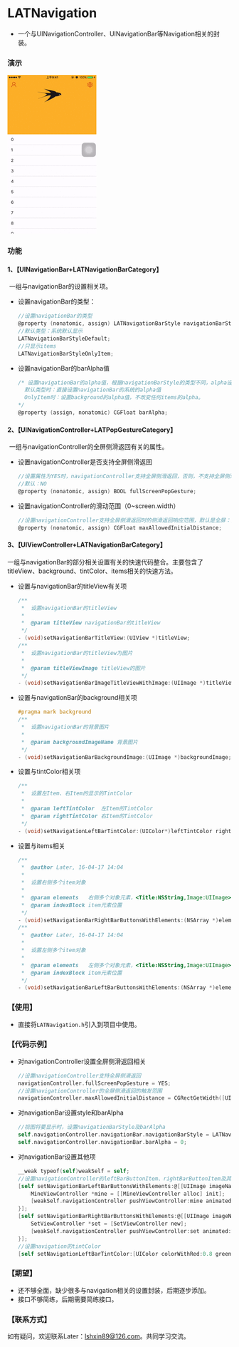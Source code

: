 

# LATNavigation

* 一个与UINavigationController、UINavigationBar等Navigation相关的封装。

### 演示

![LATNavigation](LATNavigation.gif)

### 功能

#### 1、【UINavigationBar+LATNavigationBarCategory】

​	一组与navigationBar的设置相关项。

* 设置navigationBar的类型：

  ```objective-c
  //设置navigationBar的类型
  @property (nonatomic, assign) LATNavigationBarStyle navigationBarStyle;
  //默认类型：系统默认显示
  LATNavigationBarStyleDefault;
  //只显示items
  LATNavigationBarStyleOnlyItem;
  ```

* 设置navigationBar的barAlpha值

  ```objective-c
  /* 设置navigationBar的alpha值，根据navigationBarStyle的类型不同，alpha设置不同。
  	默认类型时：直接设置navigationBar的系统的alpha值
  	OnlyItem时：设置background的alpha值，不改变任何items的alpha。
  */
  @property (assign, nonatomic) CGFloat barAlpha;
  ```

#### 2、【UINavigationController+LATPopGestureCategory】

​	一组与navigationController的全屏侧滑返回有关的属性。

* 设置navigationController是否支持全屏侧滑返回

  ```objective-c
  //设置属性为YES时，navigationController支持全屏侧滑返回，否则，不支持全屏侧滑返回
  //默认：NO
  @property (nonatomic, assign) BOOL fullScreenPopGesture;
  ```

* 设置navigationController的滑动范围（0~screen.width）

  ```objective-c
  //设置navigationController支持全屏侧滑返回时的侧滑返回响应范围，默认是全屏：[UIScreen mainScreen].bounds.width。可设置任意(0 ~ [UIScreen mainScreen].bounds.width)的范围。
  @property (nonatomic, assign) CGFloat maxAllowedInitialDistance;
  ```

#### 3、【UIViewController+LATNavigationBarCategory】

​	一组与navigationBar的部分相关设置有关的快速代码整合。主要包含了titleView、background、tintColor、items相关的快速方法。

* 设置与navigationBar的titleView有关项

  ```objective-c
  /**
   *  设置navigationBar的titleView
   *
   *  @param titleView navigationBar的titleView
   */
  - (void)setNavigationBarTitleView:(UIView *)titleView;
  /**
   *  设置navigationBar的titleView为图片
   *
   *  @param titleViewImage titleView的图片
   */
  - (void)setNavigationBarImageTitleViewWithImage:(UIImage *)titleViewImage;
  ```

* 设置与navigationBar的background相关项

  ```objective-c
  #pragma mark background
  /**
   *  设置navigationBar的背景图片
   *
   *  @param backgroundImageName 背景图片
   */
  - (void)setNavigationBarBackgroundImage:(UIImage *)backgroundImage;
  ```

* 设置与tintColor相关项

  ```objective-c
  /**
   *  设置左Item、右Item的显示的TintColor
   *
   *  @param leftTintColor  左Item的TintColor
   *  @param rightTintColor 右Item的TintColor
   */
  - (void)setNavigationLeftBarTintColor:(UIColor*)leftTintColor rightBarTintColor:(UIColor*)rightTintColor;
  ```

* 设置与items相关

  ```objective-c
  /**
   *  @author Later, 16-04-17 14:04
   *
   *  设置右侧多个item对象
   *
   *  @param elements   右侧多个对象元素，<Title:NSString,Image:UIImage>
   *  @param indexBlock item元素位置
   */
  - (void)setNavigationBarRightBarButtonsWithElements:(NSArray *)elements rightBarButtonClickedBlock:(void(^)(NSInteger barButtonIndex))indexBlock;
  /**
   *  @author Later, 16-04-17 14:04
   *
   *  设置左侧多个item对象
   *
   *  @param elements   左侧多个对象元素，<Title:NSString,Image:UIImage>
   *  @param indexBlock item元素位置
   */
  - (void)setNavigationBarLeftBarButtonsWithElements:(NSArray *)elements leftBarButtonClickedBlock:(void(^)(NSInteger barButtonIndex))indexBlock;
  ```

### 【使用】

* 直接将`LATNavigation.h`引入到项目中使用。

### 【代码示例】

* 对navigationController设置全屏侧滑返回相关

  ```objective-c
  //设置navigationController支持全屏侧滑返回
  navigationController.fullScreenPopGesture = YES;
  //设置navigationController的全屏侧滑返回的触发范围
  navigationController.maxAllowedInitialDistance = CGRectGetWidth([UIScreen mainScreen].bounds)/2.f;
  ```

* 对navigationBar设置style和barAlpha

  ```objective-c
  //视图将要显示时，设置navigationBarStyle及barAlpha
  self.navigationController.navigationBar.navigationBarStyle = LATNavigationBarStyleOnlyItem;
  self.navigationController.navigationBar.barAlpha = 0;
  ```

* 对navigationBar设置其他项

  ```objective-c
  __weak typeof(self)weakSelf = self;
  //设置navigationController的leftBarButtonItem、rightBarButtonItem及其点击触发
  [self setNavigationBarLeftBarButtonsWithElements:@[[UIImage imageNamed:@"mine@3x.png"]] leftBarButtonClickedBlock:^(NSInteger barButtonIndex) {
      MineViewController *mine = [[MineViewController alloc] init];
      [weakSelf.navigationController pushViewController:mine animated:YES];
  }];
  [self setNavigationBarRightBarButtonsWithElements:@[[UIImage imageNamed:@"set@3x.png"]] rightBarButtonClickedBlock:^(NSInteger barButtonIndex) {
      SetViewController *set = [SetViewController new];
      [weakSelf.navigationController pushViewController:set animated:YES];
  }];
  //设置navigation的tintColor
  [self setNavigationLeftBarTintColor:[UIColor colorWithRed:0.8 green:0 blue:0 alpha:1] rightBarTintColor:[UIColor colorWithRed:0.8 green:0 blue:0 alpha:1]];
  ```



### 【期望】

* 还不够全面，缺少很多与navigation相关的设置封装，后期逐步添加。
* 接口不够简练，后期需要简练接口。



### 【联系方式】

如有疑问，欢迎联系Later：lshxin89@126.com。共同学习交流。

